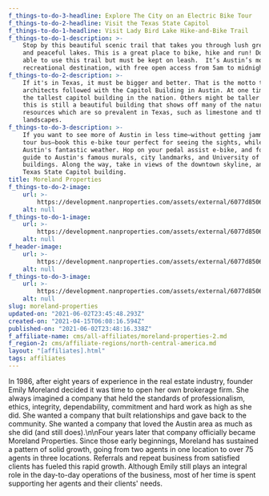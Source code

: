```yaml
---
f_things-to-do-3-headline: Explore The City on an Electric Bike Tour
f_things-to-do-2-headline: Visit the Texas State Capitol
f_things-to-do-1-headline: Visit Lady Bird Lake Hike-and-Bike Trail
f_things-to-do-1-description: >-
    Stop by this beautiful scenic trail that takes you through lush green parks
    and peaceful lakes. This is a great place to bike, hike and run! Dogs are also
    able to use this trail but must be kept on leash.  It’s Austin’s most popular
    recreational destination, with free open access from 5am to midnight each day.
f_things-to-do-2-description: >-
    If it's in Texas, it must be bigger and better. That is the motto that
    architects followed with the Capitol Building in Austin. At one time, it was
    the tallest capitol building in the nation. Others might be taller now, but
    this is still a beautiful building that shows off many of the natural
    resources which are so prevalent in Texas, such as limestone and the
    landscapes.
f_things-to-do-3-description: >-
    If you want to see more of Austin in less time—without getting jammed into a
    tour bus—book this e-bike tour perfect for seeing the sights, while enjoying
    Austin's fantastic weather. Hop on your pedal assist e-bike, and follow your
    guide to Austin's famous murals, city landmarks, and University of Texas
    buildings. Along the way, take in views of the downtown skyline, and visit the
    Texas State Capitol building.
title: Moreland Properties
f_things-to-do-2-image:
    url: >-
        https://development.nanproperties.com/assets/external/6077d8506e3ae9b65d0e99d1_6023753ce41d7untitled_design__19_.jpeg
    alt: null
f_things-to-do-1-image:
    url: >-
        https://development.nanproperties.com/assets/external/6077d8506e3ae9a3c20e99cf_602373dfa1da7untitled_design__20_.jpeg
    alt: null
f_header-image:
    url: >-
        https://development.nanproperties.com/assets/external/6077d8506e3ae96b9d0e99ce_6023736908dd0extra_large_a0525ee22b6d4f092cbb963660e9b22b.jpeg
    alt: null
f_things-to-do-3-image:
    url: >-
        https://development.nanproperties.com/assets/external/6077d8506e3ae96f1b0e99d0_6023752881cb7untitled_design__21_.jpeg
    alt: null
slug: moreland-properties
updated-on: "2021-06-02T23:45:48.293Z"
created-on: "2021-04-15T06:08:16.594Z"
published-on: "2021-06-02T23:48:16.338Z"
f_affiliate-name: cms/all-affiliates/moreland-properties-2.md
f_region-2: cms/affiliate-regions/north-central-america.md
layout: "[affiliates].html"
tags: affiliates
---
```


In 1986, after eight years of experience in the real estate industry, founder Emily Moreland decided it was time to open her own brokerage firm. She always imagined a company that held the standards of professionalism, ethics, integrity, dependability, commitment and hard work as high as she did. She wanted a company that built relationships and gave back to the community. She wanted a company that loved the Austin area as much as she did (and still does).\\n\\nFour years later that company officially became Moreland Properties. Since those early beginnings, Moreland has sustained a pattern of solid growth, going from two agents in one location to over 75 agents in three locations. Referrals and repeat business from satisfied clients has fueled this rapid growth. Although Emily still plays an integral role in the day-to-day operations of the business, most of her time is spent supporting her agents and their clients' needs.
